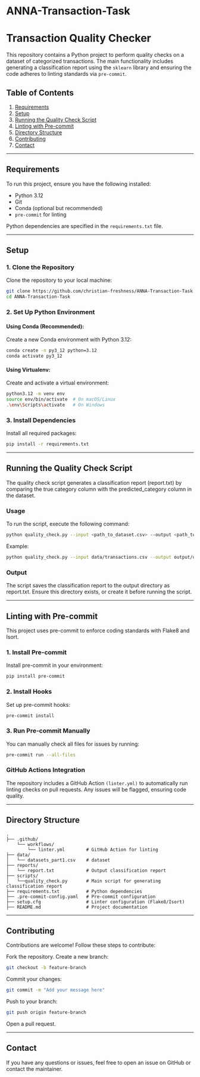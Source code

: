 # ANNA-Transaction-Task
# Transaction Quality Checker

This repository contains a Python project to perform quality checks on a dataset of categorized transactions. The main functionality includes generating a classification report using the `sklearn` library and ensuring the code adheres to linting standards via `pre-commit`.

## Table of Contents
1. [Requirements](#requirements)
2. [Setup](#setup)
3. [Running the Quality Check Script](#running-the-quality-check-script)
4. [Linting with Pre-commit](#linting-with-pre-commit)
5. [Directory Structure](#directory-structure)
6. [Contributing](#contributing)
7. [Contact](#contact)

---

## Requirements

To run this project, ensure you have the following installed:
- Python 3.12
- Git
- Conda (optional but recommended)
- `pre-commit` for linting

Python dependencies are specified in the `requirements.txt` file.

---

## Setup

### 1. Clone the Repository
Clone the repository to your local machine:
```bash
git clone https://github.com/christian-freshness/ANNA-Transaction-Task.git
cd ANNA-Transaction-Task
```
### 2. Set Up Python Environment
#### Using Conda (Recommended):
Create a new Conda environment with Python 3.12:
``` bash
conda create -n py3_12 python=3.12
conda activate py3_12
```
#### Using Virtualenv:
Create and activate a virtual environment:
``` bash
python3.12 -m venv env
source env/bin/activate  # On macOS/Linux
.\env\Scripts\activate   # On Windows
```
### 3. Install Dependencies
Install all required packages:
``` bash
pip install -r requirements.txt
```
---

## Running the Quality Check Script
The quality check script generates a classification report (report.txt) by comparing the true category column with the predicted_category column in the dataset.

### Usage
To run the script, execute the following command:
``` bash
python quality_check.py --input <path_to_dataset.csv> --output <path_to_output.txt>
```
Example:
``` bash
python quality_check.py --input data/transactions.csv --output output/output.txt
```
### Output
The script saves the classification report to the output directory as report.txt. Ensure this directory exists, or create it before running the script.

---

## Linting with Pre-commit
This project uses pre-commit to enforce coding standards with Flake8 and Isort.

### 1. Install Pre-commit
Install pre-commit in your environment:
```bash
pip install pre-commit
```
### 2. Install Hooks
Set up pre-commit hooks:
```bash
pre-commit install
```

### 3. Run Pre-commit Manually
You can manually check all files for issues by running:
``` bash
pre-commit run --all-files
```
### GitHub Actions Integration
The repository includes a GitHub Action `(linter.yml)` to automatically run linting checks on pull requests. Any issues will be flagged, ensuring code quality.

---

## Directory Structure
``` plaintext
.
├── .github/
    └── workflows/
        └── linter.yml        # GitHub Action for linting
├── data/
│   └── datasets_part1.csv    # dataset
├── reports/
│   └── report.txt            # Output classification report
├── scripts/
│   └──quality_check.py       # Main script for generating classification report
├── requirements.txt          # Python dependencies
├── .pre-commit-config.yaml   # Pre-commit configuration
├── setup.cfg                 # Linter configuration (Flake8/Isort)
├── README.md                 # Project documentation
```
---

## Contributing
Contributions are welcome! Follow these steps to contribute:

Fork the repository.
Create a new branch:
``` bash
git checkout -b feature-branch
```
Commit your changes:
``` bash
git commit -m "Add your message here"
```
Push to your branch:
``` bash
git push origin feature-branch
```
Open a pull request.

---

## Contact
If you have any questions or issues, feel free to open an issue on GitHub or contact the maintainer.
